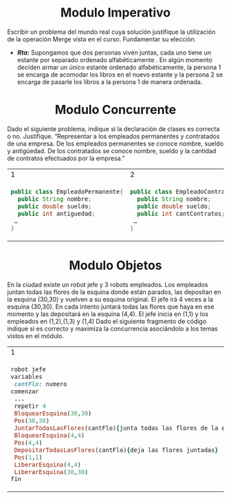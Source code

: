 <h1 align="center">Modulo Imperativo</h1>

Escribir un problema del mundo real cuya solución justifique la utilización de la operación Merge vista en el curso. Fundamentar su elección.

- ***Rta:*** Supongamos que dos personas viven juntas, cada uno tiene un estante por separado ordenado alfabéticamente . En algún momento deciden armar un único estante ordenado alfabéticamente, la persona 1 se encarga de acomodar los libros en el nuevo estante y la persona 2 se encarga de pasarle los libros a la persona 1 de manera ordenada.

<h1 align="center">Modulo Concurrente</h1>

Dado el siguiente problema, indique si la declaración de clases es correcta o no. Justifique. “Representar a los empleados permanentes y contratados de una empresa. De los empleados permanentes se conoce nombre, sueldo y antigüedad. De los contratados se conoce nombre, sueldo y la cantidad de contratos efectuados por la empresa.”

<table>
<tr>
<td> 1 </td> <td> 2 </td>
</tr>
<tr>
<td>
 
```Java
public class EmpleadoPermanente{
  public String nombre;
  public double sueldo;
  public int antiguedad;
 …
}
```
</td>
<td>
 

```Java
public class EmpleadoContratado{
  public String nombre;
  public double sueldo;
  public int cantContratos;
 …
}
```
 
</td>
</tr>
 
</table>

<h1 align="center">Modulo Objetos</h1>

En la ciudad existe un robot jefe y 3 robots empleados. Los empleados juntan todas las flores de la esquina donde están parados, las depositan en la esquina (30,30) y vuelven a su esquina original. El jefe irá 4 veces a la esquina (30,30). En cada intento juntará todas las flores que haya en ese momento y las depositará en la esquina (4,4). El jefe
inicia en (1,1) y los empleados en (1,2),(1,3) y (1,4) Dado el siguiente fragmento de código indique si es correcto y maximiza la concurrencia asociándolo a los temas vistos en el módulo.


<table>
<tr>
<td> 1 </td> <td> 2 </td>
</tr>
<tr>
<td>
 
```ruby
robot jefe
variables
 cantFlo: numero
comenzar
 ...
 repetir 4
 BloquearEsquina(30,30)
 Pos(30,30)
 JuntarTodasLasFlores(cantFlo){junta todas las flores de la esq.}
 BloquearEsquina(4,4)
 Pos(4,4)
 DepositarTodasLasFlores(cantFlo){deja las flores juntadas}
 Pos(1,1)
 LiberarEsquina(4,4)
 LiberarEsquina(30,30)
fin
```
</td>
<td>
 

```ruby
robot empleado
variables
 av, ca: numero
comenzar
 av:= PosAv
 ca:= PosCa
 JuntarTodasLasFlores(cantFlo)
 BloquearEsquina(30,30)
 Pos(30,30)
 DepositarTodasLasFlores(cantFlo)
 Pos(av, ca)
 LiberarEsquina(30,30)
fin
```
 
</td>
</tr>
 
</table>
